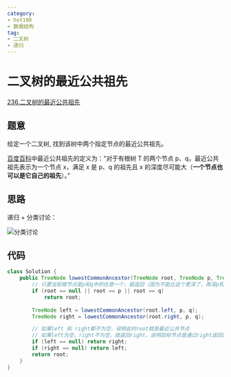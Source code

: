 ```yaml
---
category: 
- hot100
- 数据结构
tag: 
- 二叉树
- 递归
---
```


# 二叉树的最近公共祖先

<!-- more -->

[236.二叉树的最近公共祖先](https://leetcode.cn/problems/lowest-common-ancestor-of-a-binary-tree/description/?envType=study-plan-v2&envId=top-100-liked)

## 题意

给定一个二叉树, 找到该树中两个指定节点的最近公共祖先。

[百度百科](https://baike.baidu.com/item/%E6%9C%80%E8%BF%91%E5%85%AC%E5%85%B1%E7%A5%96%E5%85%88/8918834?fr=aladdin)中最近公共祖先的定义为：“对于有根树 T 的两个节点 p、q，最近公共祖先表示为一个节点 x，满足 x 是 p、q 的祖先且 x 的深度尽可能大（**一个节点也可以是它自己的祖先**）。”

## 思路

递归 + 分类讨论：

![分类讨论](https://cloud.braumace.cn/f/rWIE/%E6%9C%80%E8%BF%91%E5%85%AC%E5%85%B1%E7%A5%96%E5%85%88.png)

## 代码

```java
class Solution {
    public TreeNode lowestCommonAncestor(TreeNode root, TreeNode p, TreeNode q) {
        // 只要当前根节点是p和q中的任意一个，就返回（因为不能比这个更深了，再深p和q中的一个就没了）
        if (root == null || root == p || root == q)
            return root;
        
        TreeNode left = lowestCommonAncestor(root.left, p, q);
        TreeNode right = lowestCommonAncestor(root.right, p, q);

        // 如果left 和 right都不为空，说明此时root就是最近公共节点
        // 如果left为空，right不为空，就返回right，说明目标节点是通过right返回的，反之亦然。
        if (left == null) return right;
        if (right == null) return left;
        return root;
    }
}
```
